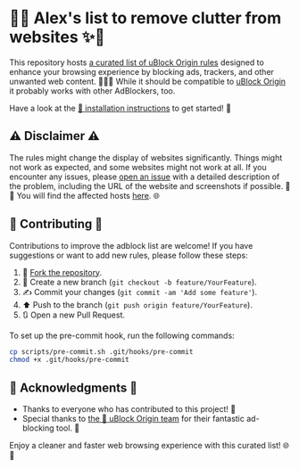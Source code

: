 # 🛑✨ Alex's list to remove clutter from websites ✨🛑

This repository hosts [a curated list of uBlock Origin rules](alexanderadam.txt) designed to enhance your browsing experience by blocking ads, trackers, and other unwanted web content. 🚫🕵️‍♂️
While it should be compatible to [uBlock Origin](https://ublockorigin.com/) it probably works with other AdBlockers, too.

Have a look at the [📜 installation instructions](https://alexanderadam.github.io/adblock_list/#installation) to get started! 🚀

## ⚠️ Disclaimer ⚠️

The rules might change the display of websites significantly.
Things might not work as expected, and some websites might not work at all.
If you encounter any issues, please [open an issue](https://github.com/alexanderadam/adblock_list/issues/new) with a detailed description of the problem, including the URL of the website and screenshots if possible. 📝📸
You will find the affected hosts [here](hosts.md). 🌐

## 🤝 Contributing 🤝

Contributions to improve the adblock list are welcome! If you have suggestions or want to add new rules, please follow these steps:

1. 🍴 [Fork the repository](https://github.com/alexanderadam/adblock_list/fork).
2. 🌿 Create a new branch (`git checkout -b feature/YourFeature`).
3. ✍️ Commit your changes (`git commit -am 'Add some feature'`).
4. ⬆️ Push to the branch (`git push origin feature/YourFeature`).
5. 🔃 Open a new Pull Request.

To set up the pre-commit hook, run the following commands:

```sh
cp scripts/pre-commit.sh .git/hooks/pre-commit
chmod +x .git/hooks/pre-commit
```

## 🙏 Acknowledgments 🙏

- Thanks to everyone who has contributed to this project! 🎉
- Special thanks to [the 🛑 uBlock Origin team](https://github.com/gorhill/uBlock?tab=readme-ov-file#ublock-origin-ubo) for their fantastic ad-blocking tool. 🌟

Enjoy a cleaner and faster web browsing experience with this curated list! 🌐🚀

